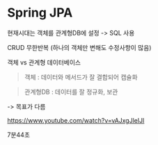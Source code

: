 # Spring JPA

현재시대는 객체를 관계형DB에 설정 -> SQL 사용

CRUD 무한반복 (하나의 객체만 변해도 수정사항이 많음)

객체 vs 관계형 데이터베이스

> 객체 : 데이터와 메서드가 잘 결합되어 캡슐화

> 관계형DB : 데이터를 잘 정규화, 보관

-> 목표가 다름

https://www.youtube.com/watch?v=vAJxgJlelJI

7분44초
